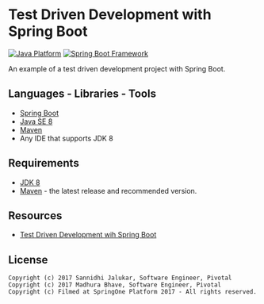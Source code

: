 # Test Driven Development with Spring Boot

[![Java Platform](https://img.shields.io/badge/platform-Java-blue.svg)][1]
[![Spring Boot Framework](https://img.shields.io/badge/framework-Spring%20Boot-brightgreen.svg)][2]

An example of a test driven development project with Spring Boot.

## Languages - Libraries - Tools

- [Spring Boot][2]
- [Java SE 8][3]
- [Maven][4]
- Any IDE that supports JDK 8

## Requirements

- [JDK 8][6]
- [Maven][7] - the latest release and recommended version.


## Resources

- [Test Driven Development wih Spring Boot][8]


## License

````
Copyright (c) 2017 Sannidhi Jalukar, Software Engineer, Pivotal 
Copyright (c) 2017 Madhura Bhave, Software Engineer, Pivotal 
Copyright (c) Filmed at SpringOne Platform 2017 - All rights reserved.

````

[1]: https://docs.oracle.com/en/java/
[2]: https://projects.spring.io/spring-boot/
[3]: https://docs.oracle.com/javase/8/docs/
[4]: https://maven.apache.org/what-is-maven.html
[6]: http://www.oracle.com/technetwork/java/javase/downloads/jdk8-downloads-2133151.html
[7]: https://maven.apache.org/download.cgi
[8]: https://content.pivotal.io/springone-platform-2017/test-driven-development-with-spring-boot-sannidhi-jalukar-madhura-bhave